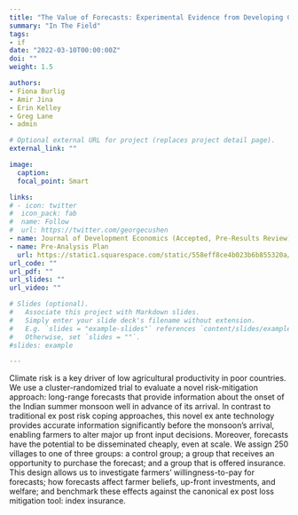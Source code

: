 ```yaml
---
title: "The Value of Forecasts: Experimental Evidence from Developing Country Agriculture"
summary: "In The Field"
tags: 
- if
date: "2022-03-10T00:00:00Z"
doi: ""
weight: 1.5

authors:
- Fiona Burlig
- Amir Jina
- Erin Kelley
- Greg Lane
- admin

# Optional external URL for project (replaces project detail page).
external_link: ""

image:
  caption: 
  focal_point: Smart

links:
# - icon: twitter
#  icon_pack: fab
#  name: Follow
#  url: https://twitter.com/georgecushen
- name: Journal of Development Economics (Accepted, Pre-Results Review)
- name: Pre-Analysis Plan
  url: https://static1.squarespace.com/static/558eff8ce4b023b6b855320a/t/6206e3f2ab210a0d49ddb4a5/1644618739511/BJKLS_Forecasts_PAP_202202.pdf
url_code: ""
url_pdf: ""
url_slides: ""
url_video: ""

# Slides (optional).
#   Associate this project with Markdown slides.
#   Simply enter your slide deck's filename without extension.
#   E.g. `slides = "example-slides"` references `content/slides/example-slides.md`.
#   Otherwise, set `slides = ""`.
#slides: example

---
```


Climate risk is a key driver of low agricultural productivity in poor countries. We use a cluster-randomized trial to evaluate a novel risk-mitigation approach: long-range forecasts that provide information about the onset of the Indian summer monsoon well in advance of its arrival. In contrast to traditional ex post risk coping approaches, this novel ex ante technology provides accurate information significantly before the monsoon’s arrival, enabling farmers to alter major up front input decisions. Moreover, forecasts have the potential to be disseminated cheaply, even at scale. We assign 250 villages to one of three groups: a control group; a group that receives an opportunity to purchase the forecast; and a group that is offered insurance. This design allows us to investigate farmers’ willingness-to-pay for forecasts; how forecasts affect farmer beliefs, up-front investments, and welfare; and benchmark these effects against the canonical ex post loss mitigation tool: index insurance.
